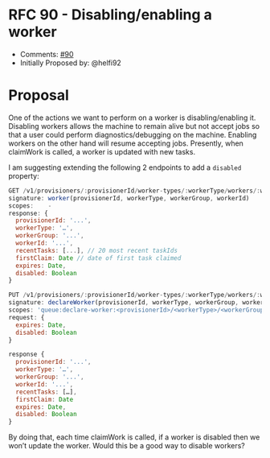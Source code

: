 # RFC 90 - Disabling/enabling a worker
* Comments: [#90](https://github.com/taskcluster/taskcluster-rfcs/pull/90)
* Initially Proposed by: @helfi92

# Proposal
One of the actions we want to perform on a worker is disabling/enabling it. Disabling workers allows the machine to remain alive but not accept jobs so that a user could perform diagnostics/debugging on the machine. Enabling workers on the other hand will resume accepting jobs. Presently, when claimWork is called, a worker is updated with new tasks.

I am suggesting extending the following 2 endpoints to add a `disabled` property:
```js
GET /v1/provisioners/:provisionerId/worker-types/:workerType/workers/:workerGroup/:workerId
signature: worker(provisionerId, workerType, workerGroup, workerId)
scopes:    -
response: {
  provisionerId: '...',
  workerType: '…',
  workerGroup: '...',
  workerId: '...',
  recentTasks: [...], // 20 most recent taskIds
  firstClaim: Date // date of first task claimed
  expires: Date,
  disabled: Boolean
}

PUT /v1/provisioners/:provisionerId/worker-types/:workerType/workers/:workerGroup/:workerId
signature: declareWorker(provisionerId, workerType, workerGroup, workerId)
scopes: 'queue:declare-worker:<provisionerId>/<workerType>/<workerGroup><workerId>#<property>'
request: {
  expires: Date,
  disabled: Boolean
}

response {
  provisionerId: '...',
  workerType: '…',
  workerGroup: '...',
  workerId: '...',
  recentTasks: […],
  firstClaim: Date
  expires: Date,
  disabled: Boolean
}
```

By doing that, each time claimWork is called, if a worker is disabled then we won’t update the worker. Would this be a good way to disable workers?